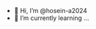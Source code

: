 - 👋 Hi, I’m @hosein-a2024
- 🌱 I’m currently learning ...
<!---
hosein-a2024/hosein-a2024 is a ✨ special ✨ repository because its `README.md` (this file) appears on your GitHub profile.
You can click the Preview link to take a look at your changes.
--->

